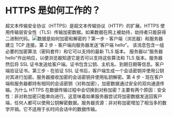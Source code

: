 # HTTPS 是如何工作的？

超文本传输安全协议（HTTPS）是超文本传输协议（HTTP）的扩展。HTTPS 使用传输层安全性（TLS）传输加密数据。如果数据在网上被劫持，劫持者只能获得二进制代码。![](images/https.jpg)数据是如何加密和解密的？第一步 - 客户端（浏览器）和服务器建立 TCP 连接。第 2 步 - 客户端向服务器发送“客户端 hello”。 该消息包含一组必要的加密算法（密码套件）和它可以支持的最新 TLS 版本。 服务器以“服务器 hello”作出响应，以便浏览器知道它是否可以支持这些算法和 TLS 版本。服务器然后将 SSL 证书发送给客户端。证书包含公钥、主机名、到期日期等信息。客户端验证证书。第三步 - 在验证 SSL 证书后，客户端生成一个会话密钥并使用公钥对其进行加密。服务器接收加密的会话密钥并使用私钥解密。第 4 步 - 现在客户端和服务器都持有相同的会话密钥（对称加密），加密数据通过安全的双向通道传输。为什么 HTTPS 在数据传输过程中会切换到对称加密？主要有两个原因：安全性：非对称加密只能单向进行。这意味着如果服务器尝试将加密数据发送回客户端，任何人都可以使用公钥解密数据。服务器资源：非对称加密增加了相当多的数学开销。它不适用于长时间会话中的数据传输。